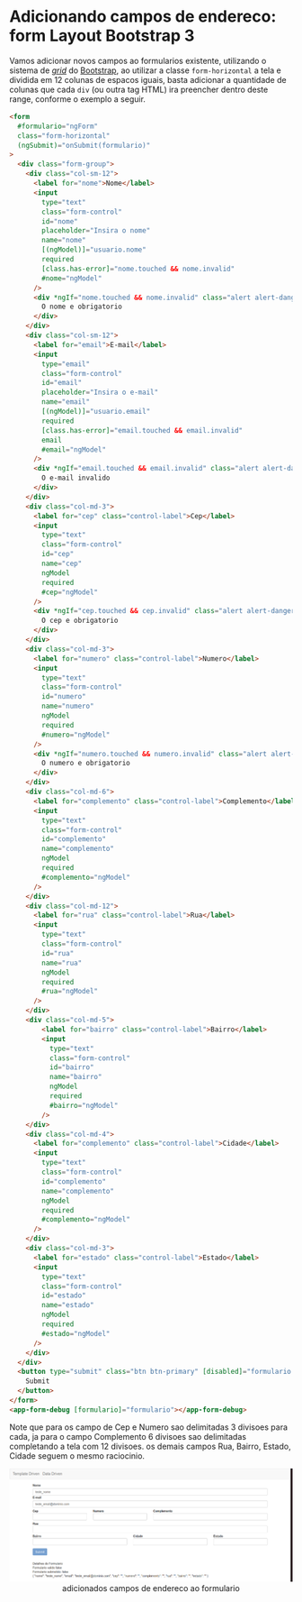 # Adicionando campos de endereco: form Layout Bootstrap 3

Vamos adicionar novos campos ao formularios existente, utilizando o sistema de [_grid_](https://getbootstrap.com/docs/4.0/layout/grid) do [Bootstrap](https://getbootstrap.com/), ao utilizar a classe `form-horizontal` a tela e dividida em 12 colunas de espacos iguais, basta adicionar a quantidade de colunas que cada `div` (ou outra tag HTML) ira preencher dentro deste range, conforme o exemplo a seguir.

```HTML
<form
  #formulario="ngForm"
  class="form-horizontal"
  (ngSubmit)="onSubmit(formulario)"
>
  <div class="form-group">
    <div class="col-sm-12">
      <label for="nome">Nome</label>
      <input
        type="text"
        class="form-control"
        id="nome"
        placeholder="Insira o nome"
        name="nome"
        [(ngModel)]="usuario.nome"
        required
        [class.has-error]="nome.touched && nome.invalid"
        #nome="ngModel"
      />
      <div *ngIf="nome.touched && nome.invalid" class="alert alert-danger">
        O nome e obrigatorio
      </div>
    </div>
    <div class="col-sm-12">
      <label for="email">E-mail</label>
      <input
        type="email"
        class="form-control"
        id="email"
        placeholder="Insira o e-mail"
        name="email"
        [(ngModel)]="usuario.email"
        required
        [class.has-error]="email.touched && email.invalid"
        email
        #email="ngModel"
      />
      <div *ngIf="email.touched && email.invalid" class="alert alert-danger">
        O e-mail invalido
      </div>
    </div>
    <div class="col-md-3">
      <label for="cep" class="control-label">Cep</label>
      <input
        type="text"
        class="form-control"
        id="cep"
        name="cep"
        ngModel
        required
        #cep="ngModel"
      />
      <div *ngIf="cep.touched && cep.invalid" class="alert alert-danger">
        O cep e obrigatorio
      </div>
    </div>
    <div class="col-md-3">
      <label for="numero" class="control-label">Numero</label>
      <input
        type="text"
        class="form-control"
        id="numero"
        name="numero"
        ngModel
        required
        #numero="ngModel"
      />
      <div *ngIf="numero.touched && numero.invalid" class="alert alert-danger">
        O numero e obrigatorio
      </div>
    </div>
    <div class="col-md-6">
      <label for="complemento" class="control-label">Complemento</label>
      <input
        type="text"
        class="form-control"
        id="complemento"
        name="complemento"
        ngModel
        required
        #complemento="ngModel"
      />
    </div>
    <div class="col-md-12">
      <label for="rua" class="control-label">Rua</label>
      <input
        type="text"
        class="form-control"
        id="rua"
        name="rua"
        ngModel
        required
        #rua="ngModel"
      />
    </div>
    <div class="col-md-5">
        <label for="bairro" class="control-label">Bairro</label>
        <input
          type="text"
          class="form-control"
          id="bairro"
          name="bairro"
          ngModel
          required
          #bairro="ngModel"
        />
    </div>
    <div class="col-md-4">
      <label for="complemento" class="control-label">Cidade</label>
      <input
        type="text"
        class="form-control"
        id="complemento"
        name="complemento"
        ngModel
        required
        #complemento="ngModel"
      />
    </div>
    <div class="col-md-3">
      <label for="estado" class="control-label">Estado</label>
      <input
        type="text"
        class="form-control"
        id="estado"
        name="estado"
        ngModel
        required
        #estado="ngModel"
      />
    </div>
  </div>
  <button type="submit" class="btn btn-primary" [disabled]="formulario.invalid">
    Submit
  </button>
</form>
<app-form-debug [formulario]="formulario"></app-form-debug>

```

Note que para os campo de Cep e Numero sao delimitadas 3 divisoes para cada, ja para o campo Complemento 6 divisoes sao delimitadas completando a tela com 12 divisoes. os demais campos Rua, Bairro, Estado, Cidade seguem o mesmo raciocinio.

<p align="center"> 
  <img src="img/adicionando-campos-endereco-ao-form.png"><br>
    adicionados campos de endereco ao formulario
</p>
